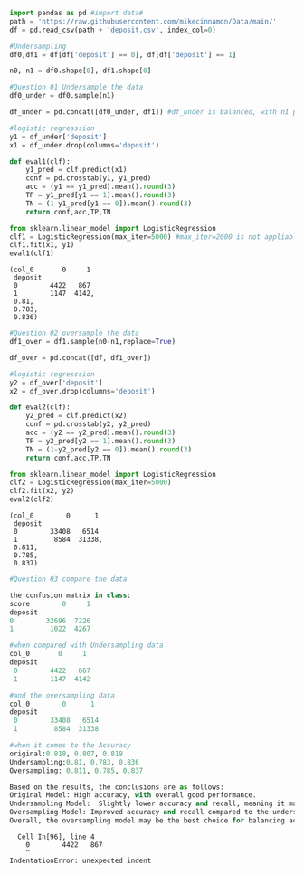 ```python
import pandas as pd #import data#
path = 'https://raw.githubusercontent.com/mikecinnamon/Data/main/'
df = pd.read_csv(path + 'deposit.csv', index_col=0)
```


```python
#Undersampling
df0,df1 = df[df['deposit'] == 0], df[df['deposit'] == 1]
```


```python
n0, n1 = df0.shape[0], df1.shape[0]
```


```python
#Question 01 Undersample the data
df0_under = df0.sample(n1)
```


```python
df_under = pd.concat([df0_under, df1]) #df_under is balanced, with n1 positive units and n1 negative units.
```


```python
#logistic regresssion
y1 = df_under['deposit']
x1 = df_under.drop(columns='deposit')
```


```python
def eval1(clf):
    y1_pred = clf.predict(x1)
    conf = pd.crosstab(y1, y1_pred)
    acc = (y1 == y1_pred).mean().round(3)
    TP = y1_pred[y1 == 1].mean().round(3) 
    TN = (1-y1_pred[y1 == 0]).mean().round(3) 
    return conf,acc,TP,TN
```


```python
from sklearn.linear_model import LogisticRegression
clf1 = LogisticRegression(max_iter=5000) #max_iter=2000 is not appliable here
clf1.fit(x1, y1)
eval1(clf1)
```




    (col_0       0     1
     deposit            
     0        4422   867
     1        1147  4142,
     0.81,
     0.783,
     0.836)




```python
#Question 02 oversample the data
df1_over = df1.sample(n0-n1,replace=True) 
```


```python
df_over = pd.concat([df, df1_over])
```


```python
#logistic regresssion
y2 = df_over['deposit']
x2 = df_over.drop(columns='deposit')
```


```python
def eval2(clf):
    y2_pred = clf.predict(x2)
    conf = pd.crosstab(y2, y2_pred)
    acc = (y2 == y2_pred).mean().round(3)
    TP = y2_pred[y2 == 1].mean().round(3) 
    TN = (1-y2_pred[y2 == 0]).mean().round(3)
    return conf,acc,TP,TN
```


```python
from sklearn.linear_model import LogisticRegression
clf2 = LogisticRegression(max_iter=5000)
clf2.fit(x2, y2)
eval2(clf2)
```




    (col_0        0      1
     deposit              
     0        33408   6514
     1         8584  31338,
     0.811,
     0.785,
     0.837)




```python
#Question 03 compare the data
```


```python
the confusion matrix in class: 
score        0     1
deposit             
0        32696  7226
1         1022  4267
```


```python
#when compared with Undersampling data
col_0       0     1
deposit            
 0        4422   867
 1        1147  4142

#and the oversampling data
col_0        0      1
deposit              
 0        33408   6514
 1         8584  31338

#when it comes to the Accuracy
original:0.818, 0.807, 0.819
Undersampling:0.81, 0.783, 0.836
Oversampling: 0.811, 0.785, 0.837

Based on the results, the conclusions are as follows:
Original Model: High accuracy, with overall good performance.
Undersampling Model:  Slightly lower accuracy and recall, meaning it may miss some positive cases (potential subscribers).
Oversampling Model: Improved accuracy and recall compared to the undersampling model, indicating it is more effective at identifying positive cases.
Overall, the oversampling model may be the best choice for balancing accuracy and recall, making it a better fit for this dataset.
```


      Cell In[96], line 4
        0        4422   867
        ^
    IndentationError: unexpected indent
    

